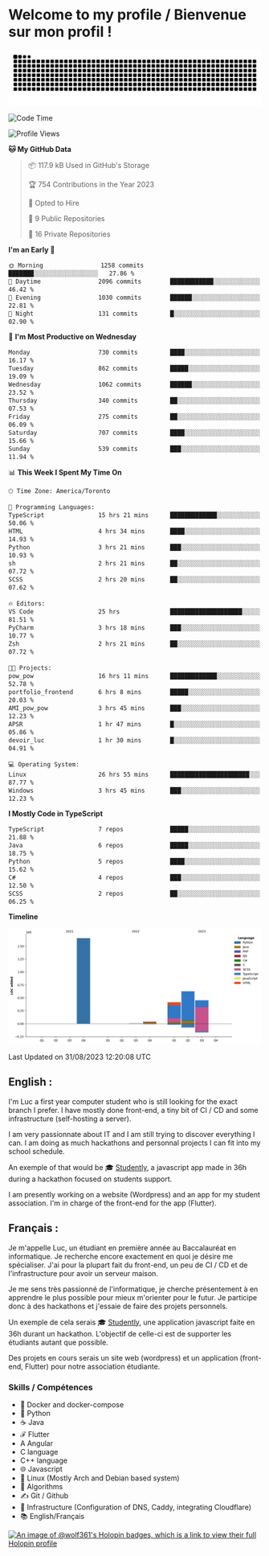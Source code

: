 # Welcome to my profile / Bienvenue sur mon profil !

![snake gif](https://github.com/wolf-361/wolf-361/blob/output/github-contribution-grid-snake.svg)

<!--START_SECTION:waka-->
![Code Time](http://img.shields.io/badge/Code%20Time-319%20hrs%2031%20mins-blue)

![Profile Views](http://img.shields.io/badge/Profile%20Views-0-blue)

**🐱 My GitHub Data** 

> 📦 117.9 kB Used in GitHub's Storage 
 > 
> 🏆 754 Contributions in the Year 2023
 > 
> 💼 Opted to Hire
 > 
> 📜 9 Public Repositories 
 > 
> 🔑 16 Private Repositories 
 > 
**I'm an Early 🐤** 

```text
🌞 Morning                1258 commits        ███████░░░░░░░░░░░░░░░░░░   27.86 % 
🌆 Daytime                2096 commits        ████████████░░░░░░░░░░░░░   46.42 % 
🌃 Evening                1030 commits        ██████░░░░░░░░░░░░░░░░░░░   22.81 % 
🌙 Night                  131 commits         █░░░░░░░░░░░░░░░░░░░░░░░░   02.90 % 
```
📅 **I'm Most Productive on Wednesday** 

```text
Monday                   730 commits         ████░░░░░░░░░░░░░░░░░░░░░   16.17 % 
Tuesday                  862 commits         █████░░░░░░░░░░░░░░░░░░░░   19.09 % 
Wednesday                1062 commits        ██████░░░░░░░░░░░░░░░░░░░   23.52 % 
Thursday                 340 commits         ██░░░░░░░░░░░░░░░░░░░░░░░   07.53 % 
Friday                   275 commits         ██░░░░░░░░░░░░░░░░░░░░░░░   06.09 % 
Saturday                 707 commits         ████░░░░░░░░░░░░░░░░░░░░░   15.66 % 
Sunday                   539 commits         ███░░░░░░░░░░░░░░░░░░░░░░   11.94 % 
```


📊 **This Week I Spent My Time On** 

```text
🕑︎ Time Zone: America/Toronto

💬 Programming Languages: 
TypeScript               15 hrs 21 mins      █████████████░░░░░░░░░░░░   50.06 % 
HTML                     4 hrs 34 mins       ████░░░░░░░░░░░░░░░░░░░░░   14.93 % 
Python                   3 hrs 21 mins       ███░░░░░░░░░░░░░░░░░░░░░░   10.93 % 
sh                       2 hrs 21 mins       ██░░░░░░░░░░░░░░░░░░░░░░░   07.72 % 
SCSS                     2 hrs 20 mins       ██░░░░░░░░░░░░░░░░░░░░░░░   07.62 % 

🔥 Editors: 
VS Code                  25 hrs              ████████████████████░░░░░   81.51 % 
PyCharm                  3 hrs 18 mins       ███░░░░░░░░░░░░░░░░░░░░░░   10.77 % 
Zsh                      2 hrs 21 mins       ██░░░░░░░░░░░░░░░░░░░░░░░   07.72 % 

🐱‍💻 Projects: 
pow_pow                  16 hrs 11 mins      █████████████░░░░░░░░░░░░   52.78 % 
portfolio_frontend       6 hrs 8 mins        █████░░░░░░░░░░░░░░░░░░░░   20.03 % 
AMI_pow_pow              3 hrs 45 mins       ███░░░░░░░░░░░░░░░░░░░░░░   12.23 % 
APSR                     1 hr 47 mins        █░░░░░░░░░░░░░░░░░░░░░░░░   05.86 % 
devoir_luc               1 hr 30 mins        █░░░░░░░░░░░░░░░░░░░░░░░░   04.91 % 

💻 Operating System: 
Linux                    26 hrs 55 mins      ██████████████████████░░░   87.77 % 
Windows                  3 hrs 45 mins       ███░░░░░░░░░░░░░░░░░░░░░░   12.23 % 
```

**I Mostly Code in TypeScript** 

```text
TypeScript               7 repos             █████░░░░░░░░░░░░░░░░░░░░   21.88 % 
Java                     6 repos             █████░░░░░░░░░░░░░░░░░░░░   18.75 % 
Python                   5 repos             ████░░░░░░░░░░░░░░░░░░░░░   15.62 % 
C#                       4 repos             ███░░░░░░░░░░░░░░░░░░░░░░   12.50 % 
SCSS                     2 repos             ██░░░░░░░░░░░░░░░░░░░░░░░   06.25 % 
```



**Timeline**

![Lines of Code chart](https://raw.githubusercontent.com/wolf-361/wolf-361/main/assets/bar_graph.png)


 Last Updated on 31/08/2023 12:20:08 UTC
<!--END_SECTION:waka-->

## English : 

I'm Luc a first year computer student who is still looking for the exact branch I prefer. I have mostly done front-end, a tiny bit of CI / CD and some infrastructure (self-hosting a server).

I am very passionnate about IT and I am still trying to discover everything I can. I am doing as much hackathons and personnal projects I can fit into my school schedule.

An exemple of that would be 🎓 [Studently](https://github.com/wolf-361/Studently-CodeJam12), a javascript app made in 36h during a hackathon focused on students support.

I am presently working on a website (Wordpress) and an app for my student association. I'm in charge of the front-end for the app (Flutter).

## Français :

Je m'appelle Luc, un étudiant en première année au Baccalauréat en informatique. Je recherche encore exactement en quoi je désire me spécialiser. J'ai pour la plupart fait du front-end, un peu de CI / CD et de l'infrastructure pour avoir un serveur maison.

Je me sens très passionné de l'informatique, je cherche présentement à en apprendre le plus possible pour mieux m'orienter pour le futur. Je participe donc à des hackathons et j'essaie de faire des projets personnels.

Un exemple de cela serais 🎓 [Studently](https://github.com/wolf-361/Studently-CodeJam12), une application javascript faite en 36h durant un hackathon. L'objectif de celle-ci est de supporter les étudiants autant que possible.

Des projets en cours serais un site web (wordpress) et un application (front-end, Flutter) pour notre association étudiante.

###  Skills / Compétences

* 🐋 Docker and docker-compose
* 🐍 Python
* ☕ Java
* ℱ Flutter
* A Angular
* C language
* C++ language
* 🌐 Javascript
* 🐧 Linux (Mostly Arch and Debian based system)
* 🧩 Algorithms
* ✍️ Git / Github
* 📜 Infrastructure (Configuration of DNS, Caddy, integrating Cloudflare)
* 📚 English/Français

[![An image of @wolf361's Holopin badges, which is a link to view their full Holopin profile](https://holopin.me/wolf361)](https://holopin.io/@wolf361)


